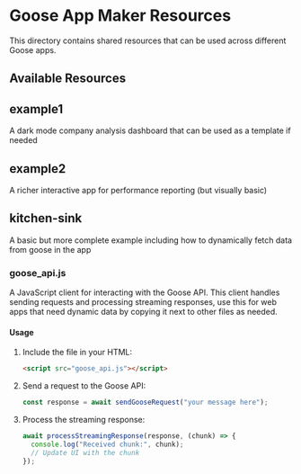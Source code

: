 # Goose App Maker Resources

This directory contains shared resources that can be used across different Goose apps.

## Available Resources

## example1

A dark mode company analysis dashboard that can be used as a template if needed

## example2

A richer interactive app for performance reporting (but visually basic)

## kitchen-sink

A basic but more complete example including how to dynamically fetch data from goose in the app

### goose_api.js

A JavaScript client for interacting with the Goose API. This client handles sending requests and processing streaming responses, use this for web apps that need dynamic data by copying it next to other files as needed.

#### Usage

1. Include the file in your HTML:
   ```html
   <script src="goose_api.js"></script>
   ```

2. Send a request to the Goose API:
   ```javascript
   const response = await sendGooseRequest("your message here");
   ```

3. Process the streaming response:
   ```javascript
   await processStreamingResponse(response, (chunk) => {
     console.log("Received chunk:", chunk);
     // Update UI with the chunk
   });
   ```
